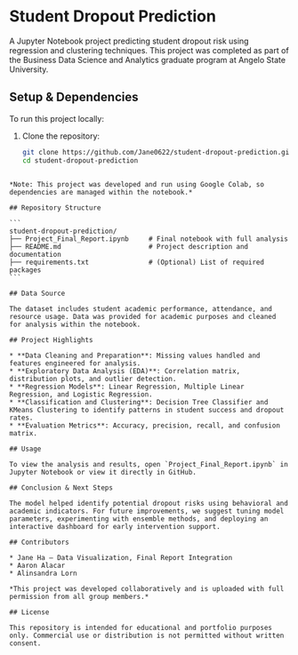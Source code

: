 # Student Dropout Prediction

A Jupyter Notebook project predicting student dropout risk using regression and clustering techniques. This project was completed as part of the Business Data Science and Analytics graduate program at Angelo State University.

## Setup & Dependencies

To run this project locally:

1. Clone the repository:
   ```bash
   git clone https://github.com/Jane0622/student-dropout-prediction.git
   cd student-dropout-prediction
````

*Note: This project was developed and run using Google Colab, so dependencies are managed within the notebook.*

## Repository Structure

```
student-dropout-prediction/
├── Project_Final_Report.ipynb     # Final notebook with full analysis
├── README.md                      # Project description and documentation
├── requirements.txt               # (Optional) List of required packages
```

## Data Source

The dataset includes student academic performance, attendance, and resource usage. Data was provided for academic purposes and cleaned for analysis within the notebook.

## Project Highlights

* **Data Cleaning and Preparation**: Missing values handled and features engineered for analysis.
* **Exploratory Data Analysis (EDA)**: Correlation matrix, distribution plots, and outlier detection.
* **Regression Models**: Linear Regression, Multiple Linear Regression, and Logistic Regression.
* **Classification and Clustering**: Decision Tree Classifier and KMeans Clustering to identify patterns in student success and dropout rates.
* **Evaluation Metrics**: Accuracy, precision, recall, and confusion matrix.

## Usage

To view the analysis and results, open `Project_Final_Report.ipynb` in Jupyter Notebook or view it directly in GitHub.

## Conclusion & Next Steps

The model helped identify potential dropout risks using behavioral and academic indicators. For future improvements, we suggest tuning model parameters, experimenting with ensemble methods, and deploying an interactive dashboard for early intervention support.

## Contributors

* Jane Ha – Data Visualization, Final Report Integration
* Aaron Alacar
* Alinsandra Lorn

*This project was developed collaboratively and is uploaded with full permission from all group members.*

## License

This repository is intended for educational and portfolio purposes only. Commercial use or distribution is not permitted without written consent.

